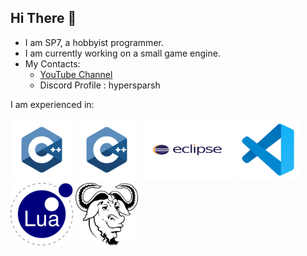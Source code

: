 ## Hi There 👋
- I am SP7, a hobbyist programmer.
- I am currently working on a small game engine.
- My Contacts:
  - [YouTube Channel](https://www.youtube.com/@devsp7)
  - Discord Profile : hypersparsh

I am experienced in:

<p>
<img src="img/c.svg" alt="C" width="100" height="100">
<img src="img/cpp.svg" alt="Cplusplus" width="100" height="100">
<img src="img/eclipse.svg" alt="eclipse IDE" width="150" height="100">
<img src="img/vscode.svg" alt="Visual Studio Code" width="100" height="100">
<img src="img/lua.svg" alt="Lua" width="100" height="100">
<img src="img/gnu.svg" alt="GNU" width="100" height="100">
</p>